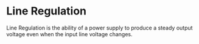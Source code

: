 # Line Regulation
Line Regulation is the ability of a power supply to produce a steady output voltage even when the input line voltage changes.